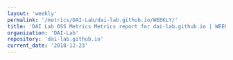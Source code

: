 ```yaml
---
layout: 'weekly'
permalink: '/metrics/DAI-Lab/dai-lab.github.io/WEEKLY/'
title: 'DAI Lab OSS Metrics Metrics report for dai-lab.github.io | WEEKLY-REPORT-2018-12-23'
organization: 'DAI-Lab'
repository: 'dai-lab.github.io'
current_date: '2018-12-23'
---
```

